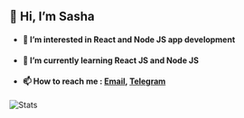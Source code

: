 ## 👋 Hi, I’m Sasha
- #### 👀 I’m interested in React and Node JS app development 
- #### 🌱 I’m currently learning React JS and Node JS
- #### 📫 How to reach me : [Email](mailto:sanyuchilas@gmail.com), [Telegram](https://t.me/sanyuchilas)

![Stats](https://github-readme-stats.vercel.app/api?username=alexander-keyer&show_icons=true&theme=react&hide=issues&count_private=true&layout=compact)
